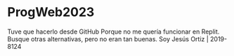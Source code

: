 # ProgWeb2023

Tuve que hacerlo desde GitHub Porque no me quería funcionar en Replit. Busque otras alternativas, pero no eran tan buenas.
Soy Jesús Ortiz | 2019-8124
